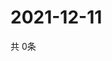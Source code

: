 # 2021-12-11
  共 0条

  <!-- BEGIN -->
  <!-- 最后更新时间Sat Dec 11 2021 00:17:38 GMT+0000 (Coordinated Universal Time) -->
  
  <!-- END -->
  
  